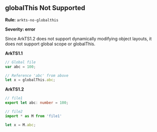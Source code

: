 ## globalThis Not Supported

**Rule:** `arkts-no-globalthis`

**Severity: error**

Since ArkTS1.2 does not support dynamically modifying object layouts, it does not support global scope or globalThis.

**ArkTS1.1**

```typescript
// Global file
var abc = 100;

// Reference 'abc' from above
let x = globalThis.abc;
```

**ArkTS1.2**

```typescript
// file1
export let abc: number = 100;

// file2
import * as M from 'file1'

let x = M.abc;
```